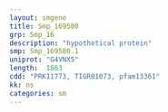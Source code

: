 ```yaml
---
layout: smgene
title: Smp_169580
grp: Smp_16
description: "hypothetical protein"
smp: Smp_169580.1
uniprot: "G4VNX5"
length:  1863
cdd: "PRK11773, TIGR01073, pfam13361"
kk: ns
categories: sm
---
```

